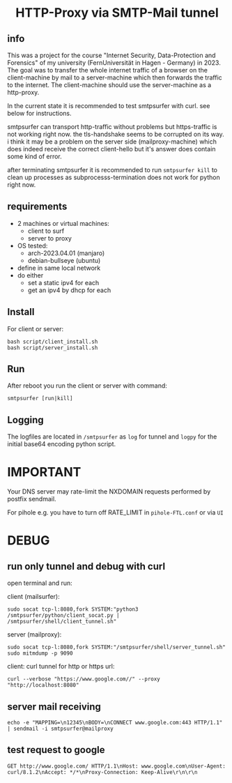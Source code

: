 <center><h1><b>HTTP-Proxy via SMTP-Mail tunnel</b></h1>

</center>

## info ##

This was a project for the course "Internet Security, Data-Protection and Forensics" of my university (FernUniversität in Hagen - Germany) in 2023. The goal was to transfer the whole internet traffic of a browser on the client-machine by mail to a server-machine which then forwards the traffic to the internet. The client-machine should use the server-machine as a http-proxy.

In the current state it is recommended to test smtpsurfer with curl. see below for instructions.

smtpsurfer can transport http-traffic without problems but https-traffic is not working right now. the tls-handshake seems to be corrupted on its way. i think it may be a problem on the server side (mailproxy-machine) which does indeed receive the correct client-hello but it's answer does contain some kind of error.

after terminating smtpsurfer it is recommended to run `smtpsurfer kill` to clean up processes as subprocesss-termination does not work for python right now.

## requirements ##

- 2 machines or virtual machines:
  - client to surf
  - server to proxy
- OS tested:
  - arch-2023.04.01 (manjaro)
  - debian-bullseye (ubuntu)
- define in same local network
- do either
  - set a static ipv4 for each
  - get an ipv4 by dhcp for each

## Install ##

For client or server:
```
bash script/client_install.sh
bash script/server_install.sh
```

## Run ##

After reboot you run the client or server with command:
```
smtpsurfer [run|kill]
```

## Logging

The logfiles are located in `/smtpsurfer` as `log` for tunnel and `logpy` for the initial base64 encoding python script.

# IMPORTANT #

Your DNS server may rate-limit the NXDOMAIN requests performed by postfix sendmail.

For pihole e.g. you have to turn off RATE_LIMIT in `pihole-FTL.conf` or via `UI`

# DEBUG #

## run only tunnel and debug with curl ##

open terminal and run:

client (mailsurfer):
```
sudo socat tcp-l:8080,fork SYSTEM:"python3 /smtpsurfer/python/client_socat.py | /smtpsurfer/shell/client_tunnel.sh"
```

server (mailproxy):
```
sudo socat tcp-l:8080,fork SYSTEM:"/smtpsurfer/shell/server_tunnel.sh"
sudo mitmdump -p 9090
```

client: curl tunnel for http or https url:
```
curl --verbose "https://www.google.com//" --proxy "http://localhost:8080"
```


## server mail receiving ##
```
echo -e "MAPPING=\n12345\nBODY=\nCONNECT www.google.com:443 HTTP/1.1" | sendmail -i smtpsurfer@mailproxy
```

## test request to google ##
```
GET http://www.google.com/ HTTP/1.1\nHost: www.google.com\nUser-Agent: curl/8.1.2\nAccept: */*\nProxy-Connection: Keep-Alive\r\n\r\n
```